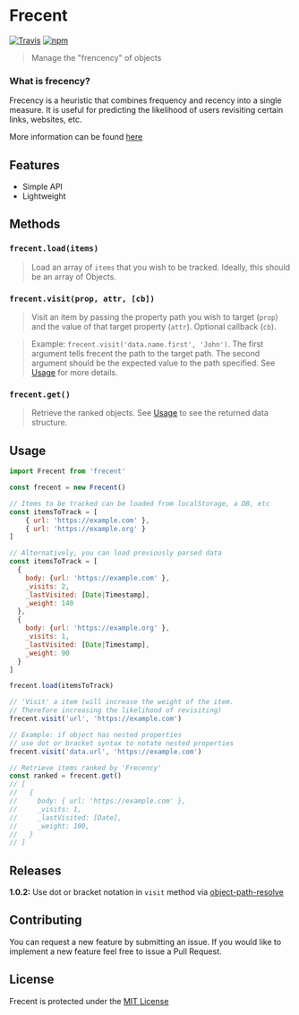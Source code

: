 # Frecent
[![Travis](https://img.shields.io/travis/johnsylvain/frecent.svg)](https://travis-ci.org/johnsylvain/frecent)
[![npm](https://img.shields.io/npm/v/frecent.svg)](https://npmjs.org/package/frecent)
> Manage the "frencency" of objects

### What is frecency?
Frecency is a heuristic that combines frequency and recency into a single measure. It is useful for predicting the likelihood of users revisiting certain links, websites, etc.

More information can be found [here](https://en.wikipedia.org/wiki/Frecency)

## Features
- Simple API
- Lightweight

## Methods
### `frecent.load(items)`
> Load an array of `items` that you wish to be tracked. Ideally, this should be an array of Objects.

### `frecent.visit(prop, attr, [cb])`
> Visit an item by passing the property path you wish to target (`prop`) and the value of that target property (`attr`). Optional callback (`cb`).

> Example: `frecent.visit('data.name.first', 'John')`. The first argument tells frecent the path to the target path. The second argument should be the expected value to the path specified. See [Usage](#usage) for more details.

### `frecent.get()`
> Retrieve the ranked objects. See [Usage](#usage) to see the returned data structure.

## Usage
```js
import Frecent from 'frecent'

const frecent = new Frecent()

// Items to be tracked can be loaded from localStorage, a DB, etc
const itemsToTrack = [
    { url: 'https://example.com' },
    { url: 'https://example.org' }
]

// Alternatively, you can load previously parsed data
const itemsToTrack = [
  { 
    body: {url: 'https://example.com' },
    _visits: 2,
    _lastVisited: [Date|Timestamp],
    _weight: 140
  },
  { 
    body: {url: 'https://example.org' }, 
    _visits: 1,
    _lastVisited: [Date|Timestamp],
    _weight: 90
  }
]

frecent.load(itemsToTrack)

// 'Visit' a item (will increase the weight of the item.
// Therefore increasing the likelihood of revisiting)
frecent.visit('url', 'https://example.com')

// Example: if object has nested properties
// use dot or bracket syntax to notate nested properties
frecent.visit('data.url', 'https://example.com')

// Retrieve items ranked by 'Frecency'
const ranked = frecent.get()
// [
//   {
//     body: { url: 'https://example.com' },
//     _visits: 1, 
//     _lastVisited: [Date], 
//     _weight: 100, 
//   }
// ]

```
## Releases
__1.0.2:__ Use dot or bracket notation in `visit` method via [object-path-resolve](https://github.com/johnsylvain/object-path-resolve)

## Contributing
You can request a new feature by submitting an issue. If you would like to implement a new feature feel free to issue a Pull Request.

## License
Frecent is protected under the [MIT License](https://github.com/johnsylvain/frecent/blob/master/LICENSE)
